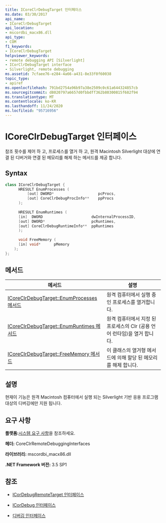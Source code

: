 ```yaml
---
title: ICoreClrDebugTarget 인터페이스
ms.date: 03/30/2017
api_name:
- ICoreClrDebugTarget
api_location:
- mscordbi_macx86.dll
api_type:
- COM
f1_keywords:
- ICoreClrDebugTarget
helpviewer_keywords:
- remote debugging API [Silverlight]
- ICorClrDebugTarget interface
- Silverlight, remote debugging
ms.assetid: 7cfaee76-e284-4a66-a431-8e33f0f60038
topic_type:
- apiref
ms.openlocfilehash: 791bd2754a96b97a38e2509c0c61a644324857cb
ms.sourcegitcommit: d8020797a6657d0fbbdff362b80300815f682f94
ms.translationtype: MT
ms.contentlocale: ko-KR
ms.lasthandoff: 11/24/2020
ms.locfileid: "95716956"
---
```

# <a name="icoreclrdebugtarget-interface"></a>ICoreClrDebugTarget 인터페이스

참조 횟수를 제어 하 고, 프로세스를 열거 하 고, 원격 Macintosh Silverlight 대상에 연결 된 디버거와 연결 된 메모리를 해제 하는 메서드를 제공 합니다.  
  
## <a name="syntax"></a>Syntax  
  
```cpp  
class ICoreClrDebugTarget {  
      HRESULT EnumProcesses (  
          [out] DWORD*                    pcProcs,  
          [out] CoreClrDebugProcInfo**    ppProcs  
      );  
  
      HRESULT EnumRuntimes (  
      [in]  DWORD                      dwInternalProcessID,  
      [out] DWORD*                     pcRuntimes,  
      [out] CoreClrDebugRuntimeInfo**  ppRuntimes  
      );  
  
      void FreeMemory (  
      [in] void*      pMemory  
    );  
};  
```  
  
## <a name="methods"></a>메서드  
  
|메서드|설명|  
|------------|-----------------|  
|[ICoreClrDebugTarget::EnumProcesses 메서드](icoreclrdebugtarget-enumprocesses-method.md)|원격 컴퓨터에서 실행 중인 프로세스를 열거합니다.|  
|[ICoreClrDebugTarget::EnumRuntimes 메서드](icoreclrdebugtarget-enumruntimes-method.md)|원격 컴퓨터에서 지정 된 프로세스의 Clr (공용 언어 런타임)을 열거 합니다.|  
|[ICoreClrDebugTarget::FreeMemory 메서드](icoreclrdebugtarget-freememory-method.md)|이 클래스의 열거형 메서드에 의해 할당 된 메모리를 해제 합니다.|  
  
## <a name="remarks"></a>설명  

 현재이 기능은 원격 Macintosh 컴퓨터에서 실행 되는 Silverlight 기반 응용 프로그램 대상의 디버깅에만 지원 됩니다.  
  
## <a name="requirements"></a>요구 사항  

 **플랫폼:**[시스템 요구 사항](../../get-started/system-requirements.md)을 참조하세요.  
  
 **헤더:** CoreClrRemoteDebuggingInterfaces  
  
 **라이브러리:** mscordbi_macx86.dll  
  
 **.NET Framework 버전:** 3.5 SP1  
  
## <a name="see-also"></a>참조

- [ICorDebugRemoteTarget 인터페이스](icordebugremotetarget-interface.md)
- [ICorDebug 인터페이스](icordebug-interface.md)

- [디버깅 인터페이스](debugging-interfaces.md)
